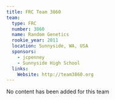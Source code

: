```yaml
---
title: FRC Team 3860
team:
  type: FRC
  number: 3860
  name: Random Genetics
  rookie_year: 2011
  location: Sunnyside, WA, USA
  sponsors:
    - jcpenney
    - Sunnyside High School
  links:
    Website: http://team3860.org
---
```

No content has been added for this team